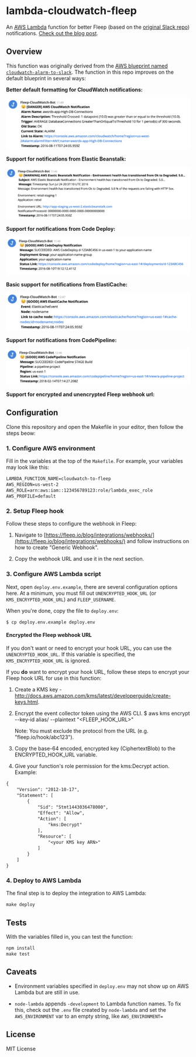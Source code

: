 # lambda-cloudwatch-fleep

An [AWS Lambda](http://aws.amazon.com/lambda/) function for better
Fleep (based on the [original Slack repo](https://github.com/assertible/lambda-cloudwatch-slack))
notifications. [Check out the blog post](https://assertible.com/blog/npm-package-lambda-cloudwatch-slack).


## Overview

This function was originally derived from the
[AWS blueprint named `cloudwatch-alarm-to-slack`](https://aws.amazon.com/blogs/aws/new-slack-integration-blueprints-for-aws-lambda/). The
function in this repo improves on the default blueprint in several
ways:

**Better default formatting for CloudWatch notifications:**

![AWS Cloud Notification for Fleep](https://github.com/pasevin/lambda-cloudwatch-fleep/raw/master/images/cloudwatch.png)

**Support for notifications from Elastic Beanstalk:**

![Elastic Beanstalk Fleep Notifications](https://github.com/pasevin/lambda-cloudwatch-fleep/raw/master/images/elastic-beanstalk.png)

**Support for notifications from Code Deploy:**

![AWS CodeDeploy Notifications](https://github.com/pasevin/lambda-cloudwatch-fleep/raw/master/images/code-deploy.png)

**Basic support for notifications from ElastiCache:**

![AWS ElastiCache Notifications](https://github.com/pasevin/lambda-cloudwatch-fleep/raw/master/images/elasticache.png)

**Support for notifications from CodePipeline:**

![AWS CodePipeline Notifications](https://github.com/pasevin/lambda-cloudwatch-fleep/raw/master/images/code-pipeline.png)

**Support for encrypted and unencrypted Fleep webhook url:**


## Configuration

Clone this repository and open the Makefile in your editor, then follow
the steps beow:


### 1. Configure AWS environment

Fill in the variables at the top of the `Makefile`. For example, your
variables may look like this:

```
LAMBDA_FUNCTION_NAME=cloudwatch-to-fleep
AWS_REGION=us-west-2
AWS_ROLE=arn:aws:iam::123456789123:role/lambda_exec_role
AWS_PROFILE=default
```

### 2. Setup Fleep hook

Follow these steps to configure the webhook in Fleep:

  1. Navigate to
     [https://fleep.io/blog/integrations/webhooks/](https://fleep.io/blog/integrations/webhooks/)
     and follow instructions on how to create "Generic Webhook".

  2. Copy the webhook URL and use it in the next section.

### 3. Configure AWS Lambda script

Next, open `deploy.env.example`, there are several configuration
options here. At a minimum, you must fill out `UNENCRYPTED_HOOK_URL`
(or `KMS_ENCRYPTED_HOOK_URL`) and `FLEEP_USERNAME`.

When you're done, copy the file to `deploy.env`:

```
$ cp deploy.env.example deploy.env
```

#### Encrypted the Fleep webhook URL

If you don't want or need to encrypt your hook URL, you can use the
`UNENCRYPTED_HOOK_URL`.  If this variable is specified, the
`KMS_ENCRYPTED_HOOK_URL` is ignored.

If you **do** want to encrypt your hook URL, follow these steps to
encrypt your Fleep hook URL for use in this function:

  1. Create a KMS key -
     http://docs.aws.amazon.com/kms/latest/developerguide/create-keys.html.

  2. Encrypt the event collector token using the AWS CLI.
     $ aws kms encrypt --key-id alias/<KMS key name> --plaintext "<FLEEP_HOOK_URL>"

     Note: You must exclude the protocol from the URL
     (e.g. "fleep.io/hook/abc123").

  3. Copy the base-64 encoded, encrypted key (CiphertextBlob) to the
     ENCRYPTED_HOOK_URL variable.

  4. Give your function's role permission for the kms:Decrypt action.
     Example:

```
{
    "Version": "2012-10-17",
    "Statement": [
        {
            "Sid": "Stmt1443036478000",
            "Effect": "Allow",
            "Action": [
                "kms:Decrypt"
            ],
            "Resource": [
                "<your KMS key ARN>"
            ]
        }
    ]
}
```


### 4. Deploy to AWS Lambda

The final step is to deploy the integration to AWS Lambda:

    make deploy

## Tests

With the variables filled in, you can test the function:

```
npm install
make test
```

## Caveats

- Environment variables specified in `deploy.env` may not show up on
  AWS Lambda but are still in use.

- `node-lambda` appends `-development` to Lambda function names. To
  fix this, check out the `.env` file created by `node-lambda` and set
  the `AWS_ENVIRONMENT` var to an empty string, like
  `AWS_ENVIRONMENT=`

## License

MIT License
